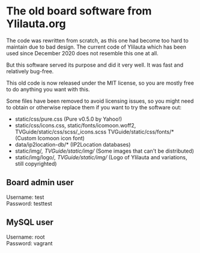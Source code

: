 # The old board software from Ylilauta.org
The code was rewritten from scratch, as this one had become too hard to maintain due to bad design.
The current code of Ylilauta which has been used since December 2020 does not resemble this one at all.

But this software served its purpose and did it very well. It was fast and relatively bug-free.

This old code is now released under the MIT license, so you are mostly free to do anything you want with this.

Some files have been removed to avoid licensing issues, so you might need to obtain or otherwise replace them if you want to try the software out:
- static/css/pure.css (Pure v0.5.0 by Yahoo!)
- static/css/icons.css, static/fonts/icomoon.woff2, TVGuide/static/css/scss/_icons.scss TVGuide/static/css/fonts/* (Custom Icomoon icon font)
- data/ip2location-db/* (IP2Location databases)
- static/img/*, TVGuide/static/img/* (Some images that can't be distributed)
- static/img/logo/*, TVGuide/static/img/* (Logo of Ylilauta and variations, still copyrighted)

## Board admin user
Username: test  
Password: testtest

## MySQL user
Username: root  
Password: vagrant